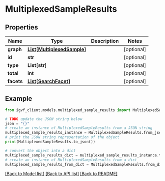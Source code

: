 # MultiplexedSampleResults


## Properties

Name | Type | Description | Notes
------------ | ------------- | ------------- | -------------
**graph** | [**List[MultiplexedSample]**](MultiplexedSample.md) |  | [optional] 
**id** | **str** |  | [optional] 
**type** | **List[str]** |  | [optional] 
**total** | **int** |  | [optional] 
**facets** | [**List[SearchFacet]**](SearchFacet.md) |  | [optional] 

## Example

```python
from igvf_client.models.multiplexed_sample_results import MultiplexedSampleResults

# TODO update the JSON string below
json = "{}"
# create an instance of MultiplexedSampleResults from a JSON string
multiplexed_sample_results_instance = MultiplexedSampleResults.from_json(json)
# print the JSON string representation of the object
print(MultiplexedSampleResults.to_json())

# convert the object into a dict
multiplexed_sample_results_dict = multiplexed_sample_results_instance.to_dict()
# create an instance of MultiplexedSampleResults from a dict
multiplexed_sample_results_from_dict = MultiplexedSampleResults.from_dict(multiplexed_sample_results_dict)
```
[[Back to Model list]](../README.md#documentation-for-models) [[Back to API list]](../README.md#documentation-for-api-endpoints) [[Back to README]](../README.md)


